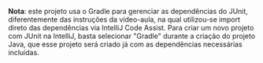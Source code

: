 **Nota**: este projeto usa o Gradle para gerenciar as dependências do JUnit, diferentemente
das instruções da vídeo-aula, na qual utilizou-se import direto das dependências via IntelliJ
Code Assist. Para criar um novo projeto com JUnit na IntelliJ, basta selecionar "Gradle"
durante a criação do projeto Java, que esse projeto será criado já com as dependências necessárias incluídas.